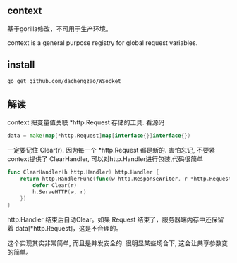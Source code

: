 ## context
基于gorilla修改，不可用于生产环境。

context is a general purpose registry for global request variables.

## install

	go get github.com/dachengzao/WSocket

## 解读

context 把变量值关联 *http.Request 存储的工具. 看源码

```go
data = make(map[*http.Request]map[interface{}]interface{})
```

一定要记住 Clear(r). 因为每一个 *http.Request 都是新的. 害怕忘记, 不要紧context提供了 ClearHandler, 可以对http.Handler进行包装,代码很简单

```go
func ClearHandler(h http.Handler) http.Handler {
    return http.HandlerFunc(func(w http.ResponseWriter, r *http.Request) {
        defer Clear(r)
        h.ServeHTTP(w, r)
    })
}
```

http.Handler 结束后自动Clear。如果 Request 结束了，服务器端内存中还保留着 data[*http.Request]，这是不合理的。

这个实现其实非常简单, 而且是并发安全的. 很明显某些场合下, 这会让共享参数变的简单。